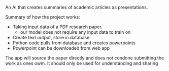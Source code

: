 An AI that creates summaries of academic articles as presentations.

Summary of how the project works:
  - Taking input data of a PDF research paper.
    - our model does not require any input data to train on
  - Create text output, store in database.
  - Python code pulls from database and creates powerpoints
  - Powerpoint can be downloaded from web app
  
  The app will source the paper directly and does not condone submitting the work as ones owm. It should only be used for understanding and sharing 
